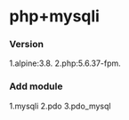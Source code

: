 # php+mysqli

### Version
1.alpine:3.8.
2.php:5.6.37-fpm.

### Add module
1.mysqli
2.pdo
3.pdo_mysql
